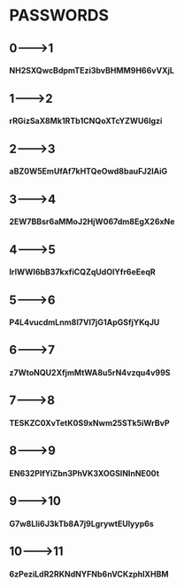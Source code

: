# PASSWORDS

## 0--->1
#### NH2SXQwcBdpmTEzi3bvBHMM9H66vVXjL

## 1--->2
#### rRGizSaX8Mk1RTb1CNQoXTcYZWU6lgzi 

## 2--->3
#### aBZ0W5EmUfAf7kHTQeOwd8bauFJ2lAiG

## 3--->4
#### 2EW7BBsr6aMMoJ2HjW067dm8EgX26xNe

## 4--->5
#### lrIWWI6bB37kxfiCQZqUdOIYfr6eEeqR

## 5--->6
#### P4L4vucdmLnm8I7Vl7jG1ApGSfjYKqJU

## 6--->7
#### z7WtoNQU2XfjmMtWA8u5rN4vzqu4v99S

## 7--->8
#### TESKZC0XvTetK0S9xNwm25STk5iWrBvP 

## 8--->9
#### EN632PlfYiZbn3PhVK3XOGSlNInNE00t

## 9--->10
#### G7w8LIi6J3kTb8A7j9LgrywtEUlyyp6s

## 10--->11
#### 6zPeziLdR2RKNdNYFNb6nVCKzphlXHBM
